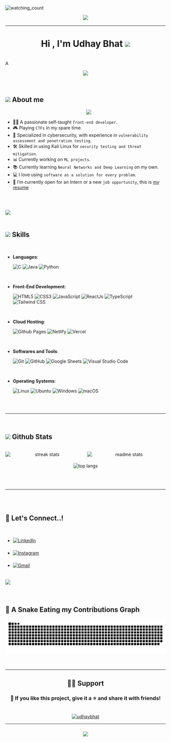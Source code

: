 <p align="left"> 
<img src="https://visitor-badge.laobi.icu/badge?page_id=udhaybhat00.udhaybhat00&right_color=brightgreen" alt="watching_count" />
</p>  
<p align="center">
  <img src="https://miro.medium.com/max/2048/1*OohqW5DGh9CQS4hLY5FXzA.png" height="230"/>
</p>
    <hr>
<h1 align="center"><b>Hi , I'm Udhay Bhat </b><img src="https://media.giphy.com/media/hvRJCLFzcasrR4ia7z/giphy.gif" width="35"></h1>
<Br>
<!--  -->A
<p align="center">
  <a href="https://github.com/DenverCoder1/readme-typing-svg"><img src="https://readme-typing-svg.herokuapp.com?font=Time+New+Roman&color=%23C8BE25&size=25&center=true&vCenter=true&width=600&height=100&lines=Self-taught+Front-End+Developer;Machine+Learning+Engineer;Computer+Science+Student;CTF+Newbie;Active+Learner/Researcher;Love+to+learn+new+stuffs..&lt;3"></a>

</p>


<br>



	
## <picture><img src = "https://github.com/7oSkaaa/7oSkaaa/blob/main/Images/about_me.gif?raw=true" width = 50px></picture> About me

<picture> <img align="right" src="https://github.com/7oSkaaa/7oSkaaa/blob/main/Images/Right_Side.gif?raw=true" width = 250px></picture>

<br>

- 👨‍💻 A passionate self-taught `front-end developer`.
- 🎮 Playing `CTFs` in my spare time.
- 🔐 Specialized in cybersecurity, with experience in `vulnerability assessment and penetration testing`.
- 🛠️ Skilled in using Kali Linux for `security testing and threat mitigation`.
- 📊 Currently working on `ML projects`.
- 📚 Currently learning `Neural Networks and Deep Learning` on my own.
- 💻 I love using `software as a solution for every problem`.
- 💼 I’m currently open for an Intern or a new `job opportunity`, this is [my resume](https://google.com)

<br><br>

<img src="https://user-images.githubusercontent.com/73097560/115834477-dbab4500-a447-11eb-908a-139a6edaec5c.gif"><br><br>

## <img src="https://media2.giphy.com/media/QssGEmpkyEOhBCb7e1/giphy.gif?cid=ecf05e47a0n3gi1bfqntqmob8g9aid1oyj2wr3ds3mg700bl&rid=giphy.gif" width ="25"><b> Skills</b>
<br>

<p align="center">

- **Languages**:
    
  ![C](https://img.shields.io/badge/C%20-%232370ED.svg?style=for-the-badge&logo=c&logoColor=white)
  ![Java](https://img.shields.io/badge/Java-ED8B00?style=for-the-badge&logo=openjdk&logoColor=white)
  ![Python](https://img.shields.io/badge/Python%20-%2314354C.svg?style=for-the-badge&logo=python&logoColor=white)

<br>   
    
- **Front-End Development**:

   ![HTML5](https://img.shields.io/badge/HTML5%20-%23E34F26.svg?style=for-the-badge&logo=html5&logoColor=white)
   ![CSS3](https://img.shields.io/badge/CSS%20-%231572B6.svg?style=for-the-badge&logo=css3&logoColor=white)
   ![JavaScript](https://img.shields.io/badge/JavaScript%20-%23F7DF1E.svg?style=for-the-badge&logo=javascript&logoColor=black)
   ![ReactJs](https://shields.io/badge/react-black?logo=react&style=for-the-badge)
   ![TypeScript](https://img.shields.io/badge/TypeScript%20-%2320232a.svg?style=for-the-badge&logo=typescript&logoColor=white)
   ![Tailwind CSS](https://img.shields.io/badge/Tailwind%20CSS%20-%2338B2D6.svg?style=for-the-badge&logo=tailwind-css&logoColor=white)


<br>

- **Cloud Hosting**:

    ![Github Pages](https://img.shields.io/badge/GitHub%20Pages-%23327FC7.svg?style=for-the-badge&logo=github&logoColor=white)
    ![Netlify](https://img.shields.io/badge/-netlify-blue?style=for-the-badge&logo=netlify&logoColor=green)
    ![Vercel](https://img.shields.io/badge/Vercel-000000?style=for-the-badge&logo=vercel&logoColor=white)
  
    
<br>

- **Softwares and Tools**:

    ![Git](https://img.shields.io/badge/git-%23F05033.svg?style=for-the-badge&logo=git&logoColor=white)
    ![GitHub](https://img.shields.io/badge/github-%23121011.svg?style=for-the-badge&logo=github&logoColor=white)
    ![Google Sheets](https://img.shields.io/badge/Google%20Sheets-%234285F4.svg?style=for-the-badge&logo=google-sheets&logoColor=white)
  ![Visual Studio Code](https://img.shields.io/badge/Visual%20Studio%20Code-0078d7.svg?style=for-the-badge&logo=visual-studio-code&logoColor=white)


<br>

- **Operating Systems**:

    ![Linux](https://img.shields.io/badge/Linux-FCC624?style=for-the-badge&logo=linux&logoColor=black)
    ![Ubuntu](https://img.shields.io/badge/Ubuntu-E95420?style=for-the-badge&logo=ubuntu&logoColor=white)
    ![Windows](https://img.shields.io/badge/Windows-0078D6?style=for-the-badge&logo=windows&logoColor=white)
    ![macOS](https://img.shields.io/badge/macOS-000000?style=for-the-badge&logo=apple&logoColor=white)
    

</p>

<br>
<br>

-----

<br>


## <img src="https://media.giphy.com/media/iY8CRBdQXODJSCERIr/giphy.gif" width="35"><b> Github Stats </b>
<br>

<div align="center">

  <div style="display: flex; justify-content: space-between; width: 100%; max-width: 800px;">
    <img width="390" src="https://streak-stats.demolab.com?user=udhaybhat00&theme=chartreuse-dark&border_radius=10" alt="streak stats" />
    <span style="width: 15px;"></span> <!-- Horizontal space -->
    <img width="390" src="https://github-readme-stats.vercel.app/api?username=udhaybhat00&show_icons=true&theme=chartreuse-dark&rank_icon=github&border_radius=10" alt="readme stats" />
  </div>
  
  <br/>

  <img width="325" align="center" src="https://github-readme-stats.vercel.app/api/top-langs/?username=udhaybhat00&layout=compact&theme=chartreuse-dark&border_radius=10&size_weight=0.5&count_weight=0.5&exclude_repo=github-readme-stats" alt="top langs" />

</div>



<br>
<br>
<br>

-----

<br>
<br>

## <b> 🤝 Let's Connect..!</b>
<br>
<div align='left'>

<ul>

<li>
<a href="https://linkedin.com/in/udhaybhat" target="_blank">
<img src="https://img.shields.io/badge/linkedin-%23405DE6.svg?style=for-the-badge&logo=linkedin&logoColor=white" alt="LinkedIn" style="margin-bottom: 5px;"/>
</a>
</li>

<br>

<li>
<a href="https://instagram.com/udhay_bhat" target="_blank">
<img src="https://img.shields.io/badge/instagram-%23E1306C.svg?style=for-the-badge&logo=instagram&logoColor=white" alt="Instagram" style="margin-bottom: 5px;"/>
</a>
</li>

<br>

<li>
<a href="mailto:udhaybhat00@gmail.com" target="_blank">
<img src="https://img.shields.io/badge/Gmail-%23EA4335.svg?style=for-the-badge&logo=gmail&logoColor=white" alt="Gmail" style="margin-bottom: 5px;"/>
</a>
</li>
	
</ul>
</div>

<br>
<img src="https://user-images.githubusercontent.com/73097560/115834477-dbab4500-a447-11eb-908a-139a6edaec5c.gif">
<br>
<br>
<br>

## <b>🐍 A Snake Eating my Contributions Graph</b>
	
<p align = "center">
	<img src = "https://github.com/udhaybhat00/udhaybhat00/raw/main/contribution.svg" alt = "Snake Game"/>
</p>
<br>
<hr>

<h2 align="center">🙋‍♂️ Support</h2>


<h3 align="center">💙 If you like this project, give it a ⭐ and share it with friends!</h3>
<br>
<div align="center">
    <a href="https://www.buymeacoffee.com/udhaybhat">
        <img src="https://cdn.buymeacoffee.com/buttons/v2/default-yellow.png" alt="udhaybhat" height="50" width="210">
    </a>
</div>

<hr>
<h3 align="center">
    <img src="https://readme-typing-svg.herokuapp.com/?font=Righteous&size=25&center=true&vCenter=true&width=500&height=70&duration=4000&lines=Thanks+for+visiting!+✌️;+Shoot+me+a+message+on+Linkedin!;I'm+always+down+to+collab+:)">
</h3>
 <br/>
